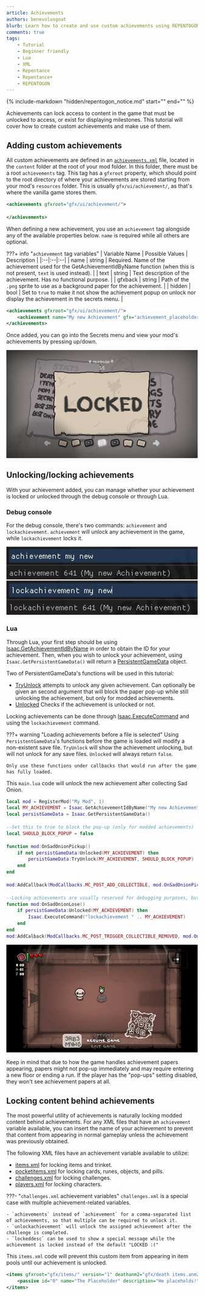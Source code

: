 ```yaml
---
article: Achievements
authors: benevolusgoat
blurb: Learn how to create and use custom achievements using REPENTOGON.
comments: true
tags:
    - Tutorial
    - Beginner friendly
    - Lua
    - XML
    - Repentance
    - Repentance+
    - REPENTOGON
---
```


{% include-markdown "hidden/repentogon_notice.md" start="<!-- start -->" end="<!-- end -->" %}

Achievements can lock access to content in the game that must be unlocked to access, or exist for displaying milestones. This tutorial will cover how to create custom achievements and make use of them.

## Adding custom achievements

All custom achievements are defined in an [`achievements.xml`](https://repentogon.com/xml/achievements.html) file, located in the `content` folder at the root of your mod folder. In this folder, there must be a root `achievements` tag. This tag has a `gfxroot` property, which should point to the root directory of where your achievements are stored starting from your mod's `resources` folder. This is usually `gfx/ui/achievement/`, as that's where the vanilla game stores them.

```xml
<achievements gfxroot="gfx/ui/achievement/">

</achievements>
```

When defining a new achievement, you use an `achievement` tag alongside any of the available properties below. `name` is required while all others are optional.

???+ info "`achievement` tag variables"
	| Variable Name | Possible Values | Description |
	|:--|:--|:--|
	| name | string | Required. Name of the achievement used for the GetAchievementIdByName function (when this is not present, `text` is used instead). |
	| text | string | Text description of the achievement. Has no functional purpose. |
	| gfxback | string | Path of the `.png` sprite to use as a background paper for the achievement. |
	| hidden | bool | Set to `true` to make it not show the achievement popup on unlock nor display the achievement in the secrets menu. |

```xml
<achievements gfxroot="gfx/ui/achievement/">
	<achievement name="My new Achievement" gfx="achievement_placeholder.png" />
</achievements>
```

Once added, you can go into the Secrets menu and view your mod's achievements by pressing up/down.

![New modded achievement](../assets/achievements/locked_achievement.png)

## Unlocking/locking achievements

With your achievement added, you can manage whether your achievement is locked or unlocked through the debug console or through Lua.

### Debug console

For the debug console, there's two commands: `achievement` and `lockachievement`. `achievement` will unlock any achievement in the game, while `lockachievement` locks it.

![Debug console unlock](../assets/achievements/debug_console.jpg)
![Debug console lock](../assets/achievements/debug_console_2.jpg)

### Lua

Through Lua, your first step should be using [Isaac.GetAchievementIdByName](https://repentogon.com/Isaac.html#getachievementidbyname) in order to obtain the ID for your achievement. Then, when you wish to unlock your achievement, using `Isaac.GetPersistentGameData()` will return a [PersistentGameData](https://repentogon.com/PersistentGameData.html) object.

Two of PersistentGameData's functions will be used in this tutorial:

- [TryUnlock](https://repentogon.com/PersistentGameData.html#tryunlock) attempts to unlock any given achievement. Can optionally be given an second argument that will block the paper pop-up while still unlocking the achievement, but only for modded achievements.
- [Unlocked](https://repentogon.com/PersistentGameData.html#unlocked) Checks if the achievement is unlocked or not.

Locking achievements can be done through [Isaac.ExecuteCommand](https://wofsauge.github.io/IsaacDocs/rep/Isaac.html#executecommand) and using the `lockachievement` command.

???+ warning "Loading achievements before a file is selected"
	Using `PersistentGameData`'s functions before the game is loaded will modify a non-existent save file. `TryUnlock` will show the achievement unlocking, but will not unlock for any save files. `Unlocked` will always return `false`.

	Only use these functions under callbacks that would run after the game has fully loaded.

This `main.lua` code will unlock the new achievement after collecting Sad Onion.
```Lua
local mod = RegisterMod("My Mod", 1)
local MY_ACHIEVEMENT = Isaac.GetAchievementIdByName("My new Achievement")
local persistGameData = Isaac.GetPersistentGameData()

--Set this to true to block the pop-up (only for modded achievements)
local SHOULD_BLOCK_POPUP = false

function mod:OnSadOnionPickup()
	if not persistGameData:Unlocked(MY_ACHIEVEMENT) then
		persistGameData:TryUnlock(MY_ACHIEVEMENT, SHOULD_BLOCK_POPUP)
	end
end

mod:AddCallback(ModCallbacks.MC_POST_ADD_COLLECTIBLE, mod.OnSadOnionPickup, CollectibleType.COLLECTIBLE_SAD_ONION)

--Locking achievements are usually reserved for debugging purposes, but this is present merely for the purposes of this tutorial.
function mod:OnSadOnionLose()
	if persistGameData:Unlocked(MY_ACHIEVEMENT) then
		Isaac.ExecuteCommand("lockachievement " .. MY_ACHIEVEMENT)
	end
end
mod:AddCalback(ModCallbacks.MC_POST_TRIGGER_COLLECTIBLE_REMOVED, mod.OnSadOnionLose, CollectibleType.COLLECTIBLE_SAD_ONION)
```

![Unlocking achievement example](../assets/achievements/achievement_get.gif)

Keep in mind that due to how the game handles achievement papers appearing, papers might not pop-up immediately and may require entering a new floor or ending a run. If the player has the "pop-ups" setting disabled, they won't see achievement papers at all.

## Locking content behind achievements

The most powerful utility of achievements is naturally locking modded content behind achievements. For any XML files that have an `achievement` variable available, you can insert the name of your achievement to prevent that content from appearing in normal gameplay unless the achievement was previously obtained.

The following XML files have an achievement variable available to utilize:

- [items.xml](https://repentogon.com/xml/items.html) for locking items and trinket.
- [pocketitems.xml](https://repentogon.com/xml/pocketitems.html) for locking cards, runes, objects, and pills.
- [challenges.xml](https://repentogon.com/xml/challenges.html) for locking challenges.
- [players.xml](https://repentogon.com/xml/players.html) for locking characters.

???- "`challenges.xml` achievement variables"
	`challenges.xml` is a special case with multiple achievement-related variables.

	- `achievements` instead of `achievement` for a comma-separated list of achievements, so that multiple can be required to unlock it.
	- `unlockachievement` will unlock the assigned achievement after the challenge is completed.
	- `lockeddesc` can be used to show a special message while the achievement is locked instead of the default "LOCKED :("

This `items.xml` code will prevent this custom item from appearing in item pools until our achievement is unlocked.

```xml
<items gfxroot="gfx/items/" version="1" deathanm2="gfx/death items.anm2">
	<passive id="0" name="The Placeholder" description="He placeholds!" gfx="placeholder.png" achievement="My new Achievement" />
</items>
```